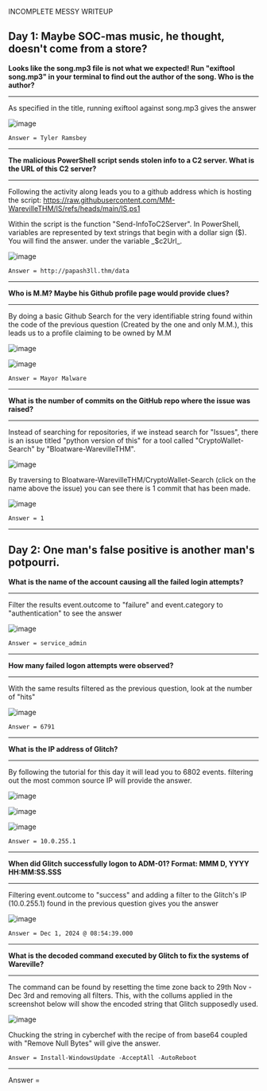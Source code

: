 INCOMPLETE MESSY WRITEUP

## Day 1: Maybe SOC-mas music, he thought, doesn't come from a store?

**Looks like the song.mp3 file is not what we expected! Run "exiftool song.mp3" in your terminal to find out the author of the song. Who is the author?** 
____________________________________________________________________________________________________________________
As specified in the title, running exiftool against song.mp3 gives the answer

![image](https://github.com/user-attachments/assets/88062853-40bd-4f34-871b-d8a5cc555e8d)

```Answer = Tyler Ramsbey```
____________________________________________________________________________________________________________________
**The malicious PowerShell script sends stolen info to a C2 server. What is the URL of this C2 server?**
____________________________________________________________________________________________________________________
Following the activity along leads you to a github address which is hosting the script:
https://raw.githubusercontent.com/MM-WarevilleTHM/IS/refs/heads/main/IS.ps1

Within the script is the function "Send-InfoToC2Server". In PowerShell, variables are represented by text strings that begin with a dollar sign ($). You will find the answer. under the variable _$c2Url_.

![image](https://github.com/user-attachments/assets/e062b283-c5f4-42da-8e2e-cbca832b5b8a)

```Answer = http://papash3ll.thm/data```
____________________________________________________________________________________________________________________
**Who is M.M? Maybe his Github profile page would provide clues?**
____________________________________________________________________________________________________________________
By doing a basic Github Search for the very identifiable string found within the code of the previous question (Created by the one and only M.M.), this leads us to a profile claiming to be owned by M.M

![image](https://github.com/user-attachments/assets/27a98888-3dfb-42a0-a213-87de874adde8)

![image](https://github.com/user-attachments/assets/dc0e85cd-4603-4180-b19c-f5a45d34279e)

```Answer = Mayor Malware```
____________________________________________________________________________________________________________________
**What is the number of commits on the GitHub repo where the issue was raised?**
____________________________________________________________________________________________________________________
Instead of searching for repositories, if we instead search for "Issues", there is an issue titled "python version of this" for a tool called "CryptoWallet-Search" by "Bloatware-WarevilleTHM".

![image](https://github.com/user-attachments/assets/5393c8aa-07cb-4f6f-8af4-b4ccf3059fe4)

By traversing to Bloatware-WarevilleTHM/CryptoWallet-Search (click on the name above the issue) you can see there is 1 commit that has been made.

![image](https://github.com/user-attachments/assets/f6543ff7-5833-438d-a1d8-65f14305d407)

```Answer = 1```
____________________________________________________________________________________________________________________
##  Day 2: One man's false positive is another man's potpourri.

**What is the name of the account causing all the failed login attempts?**
____________________________________________________________________________________________________________________
Filter the results event.outcome to "failure" and event.category to "authentication" to see the answer

![image](https://github.com/user-attachments/assets/9bc875f6-ca04-490b-b83b-c5094118307c)

```Answer = service_admin```
____________________________________________________________________________________________________________________
**How many failed logon attempts were observed?**
____________________________________________________________________________________________________________________
With the same results filtered as the previous question, look at the number of "hits"

![image](https://github.com/user-attachments/assets/195212e2-ec9e-4a4a-a84f-b0f58b313567)

```Answer = 6791```
____________________________________________________________________________________________________________________
**What is the IP address of Glitch?**
____________________________________________________________________________________________________________________
By following the tutorial for this day it will lead you to 6802 events. filtering out the most common source IP will provide the answer.

![image](https://github.com/user-attachments/assets/2caf0312-fb53-43a4-949b-1c0b25fa3946)

![image](https://github.com/user-attachments/assets/dbc0919e-8a1f-4933-97b4-f85696cd92e0)

![image](https://github.com/user-attachments/assets/ac30cf16-4c96-4f07-b896-ce69c869bb06)


```Answer = 10.0.255.1```
____________________________________________________________________________________________________________________
**When did Glitch successfully logon to ADM-01? Format: MMM D, YYYY HH:MM:SS.SSS**
____________________________________________________________________________________________________________________
Filtering event.outcome to "success" and adding a filter to the Glitch's IP (10.0.255.1) found in the previous question gives you the answer

![image](https://github.com/user-attachments/assets/5fceaec5-dfa1-4670-bbcf-afeee2420f6a)

```Answer = Dec 1, 2024 @ 08:54:39.000```
____________________________________________________________________________________________________________________
**What is the decoded command executed by Glitch to fix the systems of Wareville?**
____________________________________________________________________________________________________________________
The command can be found by resetting the time zone back to 29th Nov - Dec 3rd and removing all filters. This, with the collums applied in the screenshot below will show the encoded string that Glitch supposedly used.

![image](https://github.com/user-attachments/assets/53fdd7a1-2a0d-43fc-a1ce-275f0118af0f)

Chucking the string in cyberchef with the recipe of from base64 coupled with "Remove Null Bytes" will give the answer.

```Answer = Install-WindowsUpdate -AcceptAll -AutoReboot```
____________________________________________________________________________________________________________________








Answer = 

